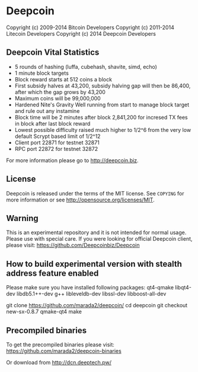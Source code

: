 Deepcoin
================================

Copyright (c) 2009-2014 Bitcoin Developers
Copyright (c) 2011-2014 Litecoin Developers
Copyright (c) 2014 Deepcoin Developers

Deepcoin Vital Statistics
----------------

 - 5 rounds of hashing (luffa, cubehash, shavite, simd, echo)
 - 1 minute block targets
 - Block reward starts at 512 coins a block
 - First subsidy halves at 43,200, subsidy halving gap will then be 86,400, after which the gap grows by 43,200
 - Maximum coins will be 99,000,000
 - Hardened Nite's Gravity Well running from start to manage block target and rule out any instamine
 - Block time will be 2 minutes after block 2,841,200 for incresed TX fees in block after last block reward
 - Lowest possible difficulty raised much higher to 1/2^6 from the very low default Scrypt based limit of 1/2^12
 - Client port 22871 for testnet 32871
 - RPC port 22872 for testnet 32872
 
For more information please go to http://deepcoin.biz.

License
-------

Deepcoin is released under the terms of the MIT license. See `COPYING` for more
information or see http://opensource.org/licenses/MIT.

Warning
----------------
This is an experimental repository and it is not intended for normal usage.
Please use with special care.
If you were looking for official Deepcoin client, please visit:
https://github.com/Deepcoinbiz/Deepcoin

How to build experimental version with stealth address feature enabled
----------------
Please make sure you have installed following packages:
qt4-qmake libqt4-dev libdb5.1++-dev g++ libleveldb-dev libssl-dev libboost-all-dev

git clone https://github.com/marada2/deepcoin/
cd deepcoin
git checkout new-sx-0.8.7
qmake-qt4
make

Precompiled binaries
----------------
To get the precompiled binaries please visit:
https://github.com/marada2/deepcoin-binaries

Or download from http://dcn.deeptech.pw/
